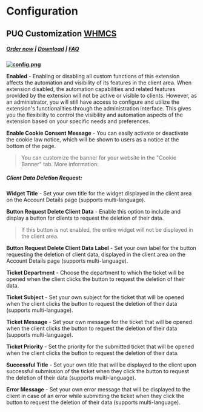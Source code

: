 # Configuration

## PUQ Customization **[WHMCS](https://puqcloud.com/link.php?id=77)**

#####  [Order now](https://puqcloud.com/whmcs-addon-puq-customization.php) | [Download](https://download.puqcloud.com/WHMCS/addons/PUQ-Customization/) | [FAQ](https://faq.puqcloud.com/)

**[![config.png](https://doc.puq.info/uploads/images/gallery/2023-05/scaled-1680-/7Vaconfig.png)](https://doc.puq.info/uploads/images/gallery/2023-05/7Vaconfig.png)**

**Enabled** - Enabling or disabling all custom functions of this extension affects the automation and visibility of its features in the client area. When extension disabled, the automation capabilities and related features provided by the extension will not be active or visible to clients. However, as an administrator, you will still have access to configure and utilize the extension's functionalities through the administration interface. This gives you the flexibility to control the visibility and automation aspects of the extension based on your specific needs and preferences.

**Enable Cookie Consent Message** - You can easily activate or deactivate the cookie law notice, which will be shown to users as a notice at the bottom of the page.

>You can customize the banner for your website in the "Cookie Banner" tab. More information:

##### Client Data Deletion Request:

**Widget Title** - Set your own title for the widget displayed in the client area on the Account Details page (supports multi-language).

**Button Request Delete Client Data** - Enable this option to include and display a button for clients to request the deletion of their data.

>If this button is not enabled, the entire widget will not be displayed in the client area.

**Button Request Delete Client Data Label** - Set your own label for the button requesting the deletion of client data, displayed in the client area on the Account Details page (supports multi-language).

**Ticket Department** - Choose the department to which the ticket will be opened when the client clicks the button to request the deletion of their data.

**Ticket Subject** - Set your own subject for the ticket that will be opened when the client clicks the button to request the deletion of their data (supports multi-language).

**Ticket Message** - Set your own message for the ticket that will be opened when the client clicks the button to request the deletion of their data (supports multi-language).

**Ticket Priority** - Set the priority for the submitted ticket that will be opened when the client clicks the button to request the deletion of their data.

**Successful Title** - Set your own title that will be displayed to the client upon successful submission of the ticket when they click the button to request the deletion of their data (supports multi-language).

**Error Message** - Set your own error message that will be displayed to the client in case of an error while submitting the ticket when they click the button to request the deletion of their data (supports multi-language).
